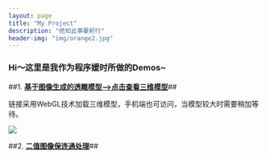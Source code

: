 ```yaml
---
layout: page
title: "My Project"
description: "绝知此事要躬行"
header-img: "img/orange2.jpg"
---
```


### Hi～这里是我作为程序媛时所做的Demos~

##1. [**基于图像生成的透雕模型-->点击查看三维模型**](http://adastaybrave.com/demos/threejs/CarvedModels_obj-loader.html)##
 
链接采用WebGL技术加载三维模型，手机端也可访问，当模型较大时需要稍加等待。

![](http://7xq62e.com1.z0.glb.clouddn.com/photo.png)



##2. [**二值图像保连通处理**](http://7xq62e.com1.z0.glb.clouddn.com//pic/Hepburn_c.gif)##













